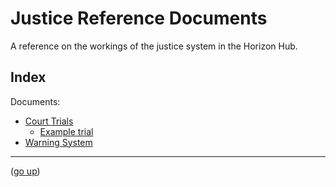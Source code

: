# Justice Reference Documents

A reference on the workings of the justice system in the Horizon Hub.

## Index

Documents:

- [Court Trials](trial.md)
  - [Example trial](trial-example.md)
- [Warning System](warnings.md)


-----
([go up](..))
